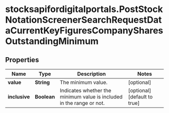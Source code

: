 # stocksapifordigitalportals.PostStockNotationScreenerSearchRequestDataCurrentKeyFiguresCompanySharesOutstandingMinimum

## Properties

Name | Type | Description | Notes
------------ | ------------- | ------------- | -------------
**value** | **String** | The minimum value. | [optional] 
**inclusive** | **Boolean** | Indicates whether the minimum value is included in the range or not. | [optional] [default to true]


